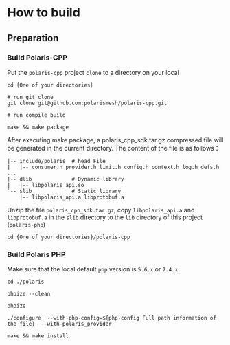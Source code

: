 # How to build

## Preparation
### Build Polaris-CPP

Put the `polaris-cpp` project `clone` to a directory on your local

```shell
cd {One of your directories}

# run git clone
git clone git@github.com:polarismesh/polaris-cpp.git

# run compile build

make && make package
```

After executing make package, a polaris_cpp_sdk.tar.gz compressed file will be generated in the current directory. The content of the file is as follows：

```
|-- include/polaris  # head File
|   |-- consumer.h provider.h limit.h config.h context.h log.h defs.h ...
|-- dlib             # Dynamic library
|   |-- libpolaris_api.so
`-- slib             # Static library
    |-- libpolaris_api.a libprotobuf.a
```

Unzip the file `polaris_cpp_sdk.tar.gz`, copy `libpolaris_api.a` and `libprotobuf.a` in the `slib` directory to the `lib` directory of this project (`polaris-php`)

```shell
cd {One of your directories}/polaris-cpp
```
### Build Polaris PHP

Make sure that the local default `php` version is `5.6.x` or `7.4.x`

```shell
cd ./polaris

phpize --clean

phpize

./configure  --with-php-config=${php-config Full path information of the file}  --with-polaris_provider

make && make install
```
